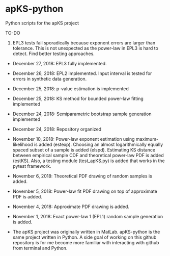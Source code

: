 # apKS-python
Python scripts for the apKS project

TO-DO

1) EPL3 tests fail sporadically because exponent errors are larger than tolerance.
This is not unexpected as the power-law in EPL3 is hard to detect. Find better testing approaches.

- December 27, 2018: EPL3 fully implemented.
- December 26, 2018: EPL2 implemented. Input interval is tested for errors in synthetic data generation.
- December 25, 2018: p-value estimation is implemented
- December 25, 2018: KS method for bounded power-law fitting implemented
- December 24, 2018: Semiparametric bootstrap sample generation implemented
- December 24, 2018: Repository organized
- November 10, 2018: Power-law exponent estimation using maximum-likelihood is added (estexp). Choosing an almost logarithmically equally spaced subset of a sample is added (elspd). Estimating KS distance between empirical sample CDF and theoretical power-law PDF is added (estKS). Also, a testing module (test_apKS.py) is added that works in the pytest framework.
- November 6, 2018: Theoretical PDF drawing of random samples is added.
- November 5, 2018: Power-law fit PDF drawing on top of approximate PDF is added.
- November 4, 2018: Approximate PDF drawing is added.
- November 1, 2018: Exact power-law 1 (EPL1) random sample generation is added.

- The apKS project was originally written in MatLab. apKS-python is the same project written in Python. A side goal of working on this github repository is for me become more familiar with interacting with github from terminal and Python.
